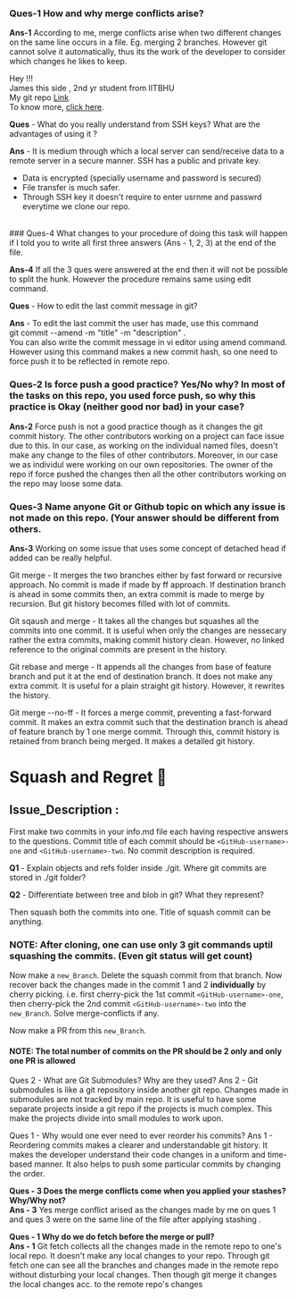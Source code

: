 ### Ques-1 How and why merge conflicts arise?

**Ans-1** According to me, merge conflicts arise when two different changes on the same line occurs in a file. Eg. merging 2 branches. However git cannot solve it automatically, thus its the work of the developer to consider which changes he likes to keep.

Hey !!! <br/>
James this side , 2nd yr student from IITBHU <br/>
My git repo <a href = "https://github.com/james3gh/go-git-jt">Link</a> <br/>
To know more, <a href = "https://github.com/james3gh">click here</a>.

**Ques** - What do you really understand from SSH keys? What are the advantages of using it ?

**Ans** - It is medium through which a local server can send/receive data to a remote server in a secure manner. SSH has a public and private key.

- Data is encrypted (specially username and password is secured)
- File transfer is much safer.
- Through SSH key it doesn't require to enter usrnme and passwrd everytime we clone our repo.

<br />
### Ques-4 What changes to your procedure of doing this task will happen if I told you to write all first three answers (Ans - 1, 2, 3) at the end of the file.

**Ans-4** If all the 3 ques were answered at the end then it will not be possible to split the hunk. However the procedure remains same using edit command.

**Ques** - How to edit the last commit message in git?

**Ans** - To edit the last commit the user has made, use this command <br />
git commit --amend -m "title" -m "description" . <br />
You can also write the commit message in vi editor using amend command.
However using this command makes a new commit hash, so one need to force push it to be reflected in remote repo.

### Ques-2 Is force push a good practice? Yes/No why? In most of the tasks on this repo, you used force push, so why this practice is Okay (neither good nor bad) in your case?

**Ans-2** Force push is not a good practice though as it changes the git commit history. The other contributors working on a project can face issue due to this.
In our case, as working on the individual named files, doesn't make any change to the files of other contributors. Moreover, in our case we as individul were working on our own repositories. The owner of the repo if force pushed the changes then all the other contributors working on the repo may loose some data.

### Ques-3 Name anyone Git or Github topic on which any issue is not made on this repo. (Your answer should be different from others.

**Ans-3** Working on some issue that uses some concept of detached head if added can be really helpful.

Git merge - It merges the two branches either by fast forward or recursive approach. No commit is made if made by ff approach. If destination branch is ahead in some commits then, an extra commit is made to merge by recursion. But git history becomes filled with lot of commits.

Git sqaush and merge - It takes all the changes but squashes all the commits into one commit. It is useful when only the changes are nessecary rather the extra commits, making commit history clean. However, no linked reference to the original commits are present in the history.

Git rebase and merge - It appends all the changes from base of feature branch and put it at the end of destination branch. It does not make any extra commit. It is useful for a plain straight git history. However, it rewrites the history.

Git merge --no-ff - It forces a merge commit, preventing a fast-forward commit. It makes an extra commit such that the destination branch is ahead of feature branch by 1 one merge commit. Through this, commit history is retained from branch being merged. It makes a detailed git history.

# Squash and Regret 🙂

## Issue_Description :

First make two commits in your info.md file each having respective answers to the questions. Commit title of each commit should be `<GitHub-username>-one` and `<GitHub-username>-two`. No commit description is required.

**Q1** - Explain objects and refs folder inside ./git. Where git commits are stored in ./git folder?

**Q2** - Differentiate between tree and blob in git? What they represent?

Then squash both the commits into one. Title of squash commit can be anything.

### NOTE: After cloning, one can use only 3 git commands uptil squashing the commits. (Even git status will get count)

Now make a `new_Branch`. Delete the squash commit from that branch.
Now recover back the changes made in the commit 1 and 2 **individually** by cherry picking. i.e. first cherry-pick the 1st commit `<GitHub-username>-one`, then cherry-pick the 2nd commit `<GitHub-username>-two` into the `new_Branch`. Solve merge-conflicts if any.

Now make a PR from this `new_Branch`.

#### NOTE: The total number of commits on the PR should be 2 only and only one PR is allowed

Ques 2 - What are Git Submodules? Why are they used?
Ans 2 - Git submodules is like a git repository inside another git repo. Changes made in submodules are not tracked by main repo. It is useful to have some separate projects inside a git repo if the projects is much complex. This make the projects divide into small modules to work upon.

Ques 1 - Why would one ever need to ever reorder his commits?
Ans 1 - Reordering commits makes a clearer and understandable git history. It makes the developer understand their code changes in a uniform and time-based manner. It also helps to push some particular commits by changing the order.

**Ques - 3 Does the merge conflicts come when you applied your stashes? Why/Why not?** <br/>
**Ans - 3** Yes merge conflict arised as the changes made by me on ques 1 and ques 3 were on the same line of the file after applying stashing .

**Ques - 1 Why do we do fetch before the merge or pull?** <br/>
**Ans - 1** Git fetch collects all the changes made in the remote repo to one's local repo. It doesn't make any local changes to your repo. Through git fetch one can see all the branches and changes made in the remote repo without disturbing your local changes. Then though git merge it changes the local changes acc. to the remote repo's changes
